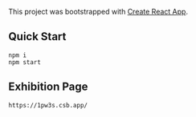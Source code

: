 This project was bootstrapped with [Create React App](https://github.com/facebook/create-react-app).

## Quick Start
  ```
  npm i
  npm start
  ```
## Exhibition Page
  ```
  https://1pw3s.csb.app/
  ```
